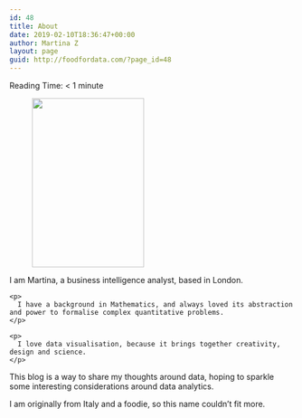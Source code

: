 ```yaml
---
id: 48
title: About
date: 2019-02-10T18:36:47+00:00
author: Martina Z
layout: page
guid: http://foodfordata.com/?page_id=48
---
```

<span class="rt-reading-time" style="display: block;"><span class="rt-label rt-prefix">Reading Time: </span> <span class="rt-time">< 1</span> <span class="rt-label rt-postfix">minute</span></span> 

<div class="wp-block-columns has-2-columns">
  <div class="wp-block-column">
    <div class="wp-block-image">
      <figure class="alignright is-resized"><img src="http://foodfordata.com/wp-content/uploads/2019/02/Screenshot-from-2019-02-10-20-59-56-e1549832516829.png" alt="" class="wp-image-79" width="198" height="299" /></figure>
    </div>
  </div>
  
  <div class="wp-block-column">
    <p>
      I am Martina, a business intelligence analyst, based in London. <br />
    </p>
    
    <p>
      I have a background in Mathematics, and always loved its abstraction and power to formalise complex quantitative problems.
    </p>
    
    <p>
      I love data visualisation, because it brings together creativity, design and science.
    </p>
  </div>
</div>

This blog is a way to share my thoughts around data, hoping to sparkle some interesting considerations around data analytics. 

I am originally from Italy and a foodie, so this name couldn&#8217;t fit more.